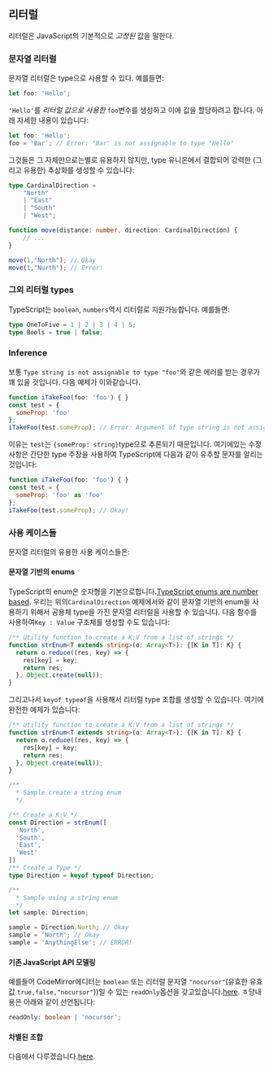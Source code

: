 ## 리터럴
리터럴은 JavaScript의 기본적으로 *고정된* 값을 말한다. 

### 문자열 리터럴

문자열 리터럴은 type으로 사용할 수 있다. 예를들면:

```ts
let foo: 'Hello';
```

`'Hello'`를 *리터럴 값으로 사용한* `foo`변수를 생성하고 이에 값을 할당하려고 합니다. 아래 자세한 내용이 있습니다: 

```ts
let foo: 'Hello';
foo = 'Bar'; // Error: "Bar" is not assignable to type "Hello"
```

그것들은 그 자체만으로는별로 유용하지 않지만, type 유니온에서 결합되어 강력한 (그리고 유용한) 추상화를 생성할 수 있습니다:

```ts
type CardinalDirection =
    "North"
    | "East"
    | "South"
    | "West";

function move(distance: number, direction: CardinalDirection) {
    // ...
}

move(1,"North"); // Okay
move(1,"Nurth"); // Error!
```

### 그외 리터럴 types
TypeScript는 `boolean`, `numbers`역시 리터럴로 지원가능합니다. 예를들면:

```ts
type OneToFive = 1 | 2 | 3 | 4 | 5;
type Bools = true | false;
```

### Inference 
보통 `Type string is not assignable to type "foo"`와 같은 에러를 받는 경우가 꽤 있을 것입니다. 다음 예제가 이와같습니다.

```js
function iTakeFoo(foo: 'foo') { }
const test = {
  someProp: 'foo'
};
iTakeFoo(test.someProp); // Error: Argument of type string is not assignable to parameter of type 'foo'
```

이유는 `test`는 `{someProp: string}`type으로 추론되기 때문입니다. 여기에있는 수정 사항은 간단한 type 주장을 사용하여 TypeScript에 다음과 같이 유추할 문자를 알리는 것입니다:
```js
function iTakeFoo(foo: 'foo') { }
const test = {
  someProp: 'foo' as 'foo'
};
iTakeFoo(test.someProp); // Okay!
```

### 사용 케이스들
문자열 리터럴의 유용한 사용 케이스들은:

#### 문자열 기반의 enums
TypeScript의 enum은 숫자형을 기본으로합니다.[TypeScript enums are number based](../enums.md). 우리는 위의`CardinalDirection` 예제에서와 같이 문자열 기반의 enum을 사용하기 위해서 공용체 type을 가진 문자열 리터럴을 사용할 수 있습니다. 다음 함수를 사용하여`Key : Value` 구조체를 생성할 수도 있습니다: 

```ts
/** Utility function to create a K:V from a list of strings */
function strEnum<T extends string>(o: Array<T>): {[K in T]: K} {
  return o.reduce((res, key) => {
    res[key] = key;
    return res;
  }, Object.create(null));
}
```

그리고나서 `keyof typeof`을 사용해서 리터럴 type 조합를 생성할 수 있습니다. 여기에 완전한 예제가 있습니다:

```ts
/** Utility function to create a K:V from a list of strings */
function strEnum<T extends string>(o: Array<T>): {[K in T]: K} {
  return o.reduce((res, key) => {
    res[key] = key;
    return res;
  }, Object.create(null));
}

/**
  * Sample create a string enum
  */

/** Create a K:V */
const Direction = strEnum([
  'North',
  'South',
  'East',
  'West'
])
/** Create a Type */
type Direction = keyof typeof Direction;

/** 
  * Sample using a string enum
  */
let sample: Direction;

sample = Direction.North; // Okay
sample = 'North'; // Okay
sample = 'AnythingElse'; // ERROR!
```

#### 기존 JavaScript API 모델링
예를들어 CodeMirror에디터는 `boolean` 또는 리터럴 문자열 `"nocursor"`(유효한 유효값 `true,false,"nocursor"`))일 수 있는 `readOnly`옵션을 갖고있습니다.[here](https://codemirror.net/doc/manual.html#option_readOnly). ㅎ당내용은 아래와 같이 선언됩니다:
```ts
readOnly: boolean | 'nocursor';
```

#### 차별된 조합

다음에서 다루겠습니다.[here](./discriminated-unions.md).

[](https://github.com/Microsoft/TypeScript/pull/5185)
